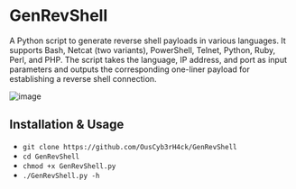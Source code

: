 # GenRevShell
A Python script to generate reverse shell payloads in various languages. It supports Bash, Netcat (two variants), PowerShell, Telnet, Python, Ruby, Perl, and PHP. The script takes the language, IP address, and port as input parameters and outputs the corresponding one-liner payload for establishing a reverse shell connection.

![image](https://github.com/OusCyb3rH4ck/GenRevShell/assets/158448818/bda4b81c-9a9c-4c38-a003-04b1ddbccd30)

## Installation & Usage
- `git clone https://github.com/OusCyb3rH4ck/GenRevShell`
- `cd GenRevShell`
- `chmod +x GenRevShell.py`
- `./GenRevShell.py -h`
